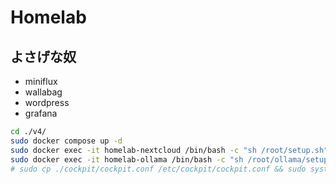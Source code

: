 # Homelab

## よさげな奴

- miniflux
- wallabag
- wordpress
- grafana

```bash
cd ./v4/
sudo docker compose up -d
sudo docker exec -it homelab-nextcloud /bin/bash -c "sh /root/setup.sh"
sudo docker exec -it homelab-ollama /bin/bash -c "sh /root/ollama/setup.sh"
# sudo cp ./cockpit/cockpit.conf /etc/cockpit/cockpit.conf && sudo systemctl restart cockpit
```
